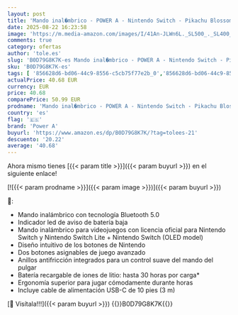 ```yaml
---
layout: post
title: 'Mando inal�mbrico - POWER A - Nintendo Switch - Pikachu Blossom'
date: 2025-08-22 16:23:58
image: 'https://m.media-amazon.com/images/I/41An-JLWn6L._SL500_._SL400_.jpg'
comments: true
category: ofertas
author: 'tole.es'
slug: 'B0D79G8K7K-es Mando inal�mbrico - POWER A - Nintendo Switch - Pikachu...'
sku: 'B0D79G8K7K-es'
tags: [ '856628d6-bd06-44c9-8556-c5cb75f77e2b_0','856628d6-bd06-44c9-8556-c5cb75f77e2b_8201','Accesorios para Nintendo Switch','Accesorios para PS4, Xbox One y Nintendo Switch','Arborist Merchandising Root','Hardware y juegos para Nintendo Switch','Mandos para Nintendo Switch','Self Service','Special Features Stores','Videojuegos','nintendo','power a','🇪🇸', ]
actualPrice: 40.68 EUR
currency: EUR
price: 40.68
comparePrice: 50.99 EUR
prodname: 'Mando inal�mbrico - POWER A - Nintendo Switch - Pikachu Blossom'
country: 'es'
flag: '🇪🇸'
brand: 'Power A'
buyurl: 'https://www.amazon.es/dp/B0D79G8K7K/?tag=tolees-21'
descuento: '20.22'
average: '40.68'
---
```


Ahora mismo tienes [{{< param title >}}]({{< param buyurl >}}) en el siguiente enlace!

[![{{< param prodname >}}]({{< param image >}})]({{< param buyurl >}})

🔎:

- Mando inalámbrico con tecnología Bluetooth 5.0
- Indicador led de aviso de batería baja
- Mando inalámbrico para videojuegos con licencia oficial para Nintendo Switch y Nintendo Switch Lite + Nintendo Switch (OLED model)
- Diseño intuitivo de los botones de Nintendo
- Dos botones asignables de juego avanzado
- Anillos antifricción integrados para un control suave del mando del pulgar
- Batería recargable de iones de litio: hasta 30 horas por carga*
- Ergonomía superior para jugar cómodamente durante horas
- Incluye cable de alimentación USB-C de 10 pies (3 m)

[🛒 Visítala!!!]({{< param buyurl >}})
{{<world>}}B0D79G8K7K{{</world>}}
